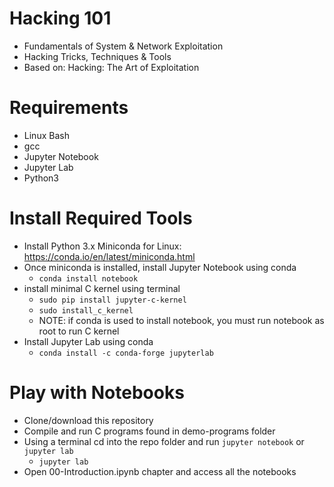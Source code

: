 # Hacking 101
- Fundamentals of System & Network Exploitation
- Hacking Tricks, Techniques & Tools
- Based on: Hacking: The Art of Exploitation

# Requirements

- Linux Bash
- gcc
- Jupyter Notebook
- Jupyter Lab
- Python3

# Install Required Tools

-   Install Python 3.x Miniconda for Linux: https://conda.io/en/latest/miniconda.html
-   Once miniconda is installed, install Jupyter Notebook using conda
    -   `conda install notebook`
-   install minimal C kernel using terminal
    -   `sudo pip install jupyter-c-kernel`
    -   `sudo install_c_kernel`
    - NOTE: if conda is used to install notebook, you must run notebook as root to run C kernel
-   Install Jupyter Lab using conda
    - `conda install -c conda-forge jupyterlab`

# Play with Notebooks

-   Clone/download this repository
-   Compile and run C programs found in demo-programs folder
-   Using a terminal cd into the repo folder and run `jupyter notebook` or `jupyter lab`
    -   `jupyter lab`
-   Open 00-Introduction.ipynb chapter and access all the notebooks
